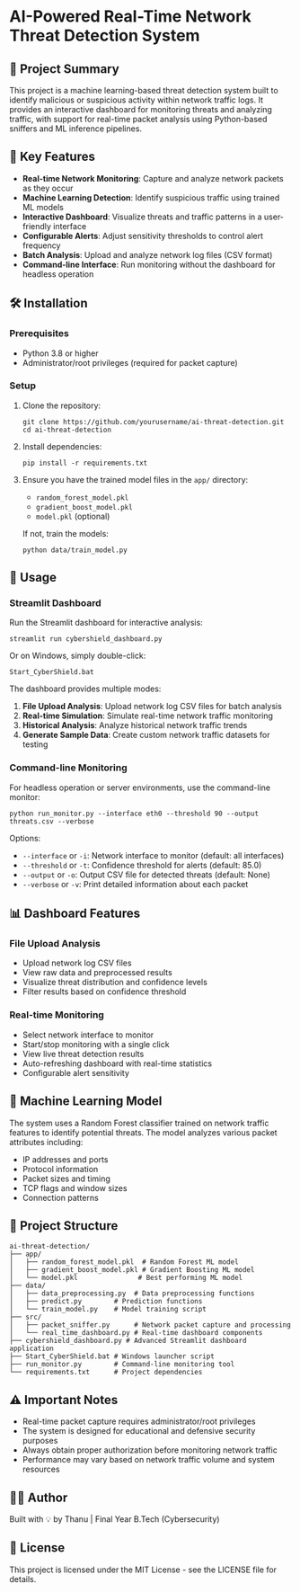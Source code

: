 # AI-Powered Real-Time Network Threat Detection System

## 📌 Project Summary
This project is a machine learning-based threat detection system built to identify malicious or suspicious activity within network traffic logs. It provides an interactive dashboard for monitoring threats and analyzing traffic, with support for real-time packet analysis using Python-based sniffers and ML inference pipelines.

## 🎯 Key Features
- **Real-time Network Monitoring**: Capture and analyze network packets as they occur
- **Machine Learning Detection**: Identify suspicious traffic using trained ML models
- **Interactive Dashboard**: Visualize threats and traffic patterns in a user-friendly interface
- **Configurable Alerts**: Adjust sensitivity thresholds to control alert frequency
- **Batch Analysis**: Upload and analyze network log files (CSV format)
- **Command-line Interface**: Run monitoring without the dashboard for headless operation

## 🛠️ Installation

### Prerequisites
- Python 3.8 or higher
- Administrator/root privileges (required for packet capture)

### Setup
1. Clone the repository:
   ```
   git clone https://github.com/yourusername/ai-threat-detection.git
   cd ai-threat-detection
   ```

2. Install dependencies:
   ```
   pip install -r requirements.txt
   ```

3. Ensure you have the trained model files in the `app/` directory:
   - `random_forest_model.pkl`
   - `gradient_boost_model.pkl`
   - `model.pkl` (optional)
   
   If not, train the models:
   ```
   python data/train_model.py
   ```

## 🚀 Usage

### Streamlit Dashboard
Run the Streamlit dashboard for interactive analysis:

```
streamlit run cybershield_dashboard.py
```

Or on Windows, simply double-click:
```
Start_CyberShield.bat
```

The dashboard provides multiple modes:
1. **File Upload Analysis**: Upload network log CSV files for batch analysis
2. **Real-time Simulation**: Simulate real-time network traffic monitoring
3. **Historical Analysis**: Analyze historical network traffic trends
4. **Generate Sample Data**: Create custom network traffic datasets for testing

### Command-line Monitoring
For headless operation or server environments, use the command-line monitor:

```
python run_monitor.py --interface eth0 --threshold 90 --output threats.csv --verbose
```

Options:
- `--interface` or `-i`: Network interface to monitor (default: all interfaces)
- `--threshold` or `-t`: Confidence threshold for alerts (default: 85.0)
- `--output` or `-o`: Output CSV file for detected threats (default: None)
- `--verbose` or `-v`: Print detailed information about each packet

## 📊 Dashboard Features

### File Upload Analysis
- Upload network log CSV files
- View raw data and preprocessed results
- Visualize threat distribution and confidence levels
- Filter results based on confidence threshold

### Real-time Monitoring
- Select network interface to monitor
- Start/stop monitoring with a single click
- View live threat detection results
- Auto-refreshing dashboard with real-time statistics
- Configurable alert sensitivity

## 🧠 Machine Learning Model
The system uses a Random Forest classifier trained on network traffic features to identify potential threats. The model analyzes various packet attributes including:

- IP addresses and ports
- Protocol information
- Packet sizes and timing
- TCP flags and window sizes
- Connection patterns

## 📁 Project Structure
```
ai-threat-detection/
├── app/
│   ├── random_forest_model.pkl  # Random Forest ML model
│   ├── gradient_boost_model.pkl # Gradient Boosting ML model
│   └── model.pkl               # Best performing ML model
├── data/
│   ├── data_preprocessing.py  # Data preprocessing functions
│   ├── predict.py        # Prediction functions
│   └── train_model.py    # Model training script
├── src/
│   ├── packet_sniffer.py      # Network packet capture and processing
│   └── real_time_dashboard.py # Real-time dashboard components
├── cybershield_dashboard.py # Advanced Streamlit dashboard application
├── Start_CyberShield.bat # Windows launcher script
├── run_monitor.py        # Command-line monitoring tool
└── requirements.txt      # Project dependencies
```

## ⚠️ Important Notes
- Real-time packet capture requires administrator/root privileges
- The system is designed for educational and defensive security purposes
- Always obtain proper authorization before monitoring network traffic
- Performance may vary based on network traffic volume and system resources

## 👨‍💻 Author
Built with 💡 by Thanu | Final Year B.Tech (Cybersecurity)

## 📄 License
This project is licensed under the MIT License - see the LICENSE file for details.